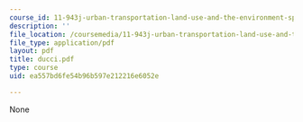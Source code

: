 ```yaml
---
course_id: 11-943j-urban-transportation-land-use-and-the-environment-spring-2002
description: ''
file_location: /coursemedia/11-943j-urban-transportation-land-use-and-the-environment-spring-2002/ea557bd6fe54b96b597e212216e6052e_ducci.pdf
file_type: application/pdf
layout: pdf
title: ducci.pdf
type: course
uid: ea557bd6fe54b96b597e212216e6052e

---
```

None